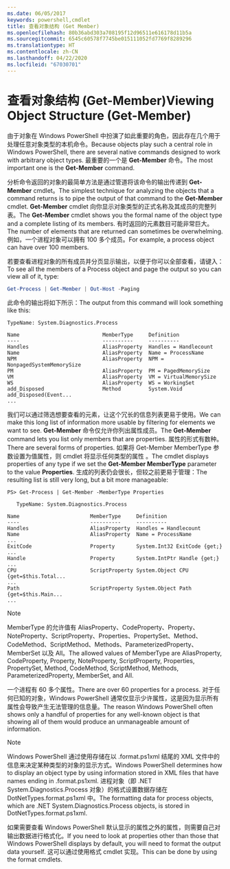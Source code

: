 ```yaml
---
ms.date: 06/05/2017
keywords: powershell,cmdlet
title: 查看对象结构 (Get Member)
ms.openlocfilehash: 80b36abd303a708195f12d96511e616178d11b5a
ms.sourcegitcommit: 6545c60578f7745be015111052fd7769f8289296
ms.translationtype: HT
ms.contentlocale: zh-CN
ms.lasthandoff: 04/22/2020
ms.locfileid: "67030701"
---
```

# <a name="viewing-object-structure-get-member"></a><span data-ttu-id="69732-103">查看对象结构 (Get-Member)</span><span class="sxs-lookup"><span data-stu-id="69732-103">Viewing Object Structure (Get-Member)</span></span>

<span data-ttu-id="69732-104">由于对象在 Windows PowerShell 中扮演了如此重要的角色，因此存在几个用于处理任意对象类型的本机命令。</span><span class="sxs-lookup"><span data-stu-id="69732-104">Because objects play such a central role in Windows PowerShell, there are several native commands designed to work with arbitrary object types.</span></span> <span data-ttu-id="69732-105">最重要的一个是 **Get-Member** 命令。</span><span class="sxs-lookup"><span data-stu-id="69732-105">The most important one is the **Get-Member** command.</span></span>

<span data-ttu-id="69732-106">分析命令返回的对象的最简单方法是通过管道将该命令的输出传递到 **Get-Member** cmdlet。</span><span class="sxs-lookup"><span data-stu-id="69732-106">The simplest technique for analyzing the objects that a command returns is to pipe the output of that command to the **Get-Member** cmdlet.</span></span> <span data-ttu-id="69732-107">**Get-Member** cmdlet 向你显示对象类型的正式名称及其成员的完整列表。</span><span class="sxs-lookup"><span data-stu-id="69732-107">The **Get-Member** cmdlet shows you the formal name of the object type and a complete listing of its members.</span></span> <span data-ttu-id="69732-108">有时返回的元素数目可能非常巨大。</span><span class="sxs-lookup"><span data-stu-id="69732-108">The number of elements that are returned can sometimes be overwhelming.</span></span> <span data-ttu-id="69732-109">例如，一个进程对象可以拥有 100 多个成员。</span><span class="sxs-lookup"><span data-stu-id="69732-109">For example, a process object can have over 100 members.</span></span>

<span data-ttu-id="69732-110">若要查看进程对象的所有成员并分页显示输出，以便于你可以全部查看，请键入：</span><span class="sxs-lookup"><span data-stu-id="69732-110">To see all the members of a Process object and page the output so you can view all of it, type:</span></span>

```powershell
Get-Process | Get-Member | Out-Host -Paging
```

<span data-ttu-id="69732-111">此命令的输出将如下所示：</span><span class="sxs-lookup"><span data-stu-id="69732-111">The output from this command will look something like this:</span></span>

```output
TypeName: System.Diagnostics.Process

Name                           MemberType     Definition
----                           ----------     ----------
Handles                        AliasProperty  Handles = Handlecount
Name                           AliasProperty  Name = ProcessName
NPM                            AliasProperty  NPM = NonpagedSystemMemorySize
PM                             AliasProperty  PM = PagedMemorySize
VM                             AliasProperty  VM = VirtualMemorySize
WS                             AliasProperty  WS = WorkingSet
add_Disposed                   Method         System.Void add_Disposed(Event...
...
```

<span data-ttu-id="69732-112">我们可以通过筛选想要查看的元素，让这个冗长的信息列表更易于使用。</span><span class="sxs-lookup"><span data-stu-id="69732-112">We can make this long list of information more usable by filtering for elements we want to see.</span></span> <span data-ttu-id="69732-113">**Get-Member** 命令仅允许你列出属性成员。</span><span class="sxs-lookup"><span data-stu-id="69732-113">The **Get-Member** command lets you list only members that are properties.</span></span> <span data-ttu-id="69732-114">属性的形式有数种。</span><span class="sxs-lookup"><span data-stu-id="69732-114">There are several forms of properties.</span></span> <span data-ttu-id="69732-115">如果将 Get-Member MemberType 参数设置为值属性，则 cmdlet 将显示任何类型的属性   。</span><span class="sxs-lookup"><span data-stu-id="69732-115">The cmdlet displays properties of any type if we set the **Get-Member MemberType** parameter to the value **Properties**.</span></span> <span data-ttu-id="69732-116">生成的列表仍会很长，但较之前更易于管理：</span><span class="sxs-lookup"><span data-stu-id="69732-116">The resulting list is still very long, but a bit more manageable:</span></span>

```
PS> Get-Process | Get-Member -MemberType Properties

   TypeName: System.Diagnostics.Process

Name                       MemberType     Definition
----                       ----------     ----------
Handles                    AliasProperty  Handles = Handlecount
Name                       AliasProperty  Name = ProcessName
...
ExitCode                   Property       System.Int32 ExitCode {get;}
...
Handle                     Property       System.IntPtr Handle {get;}
...
CPU                        ScriptProperty System.Object CPU {get=$this.Total...
...
Path                       ScriptProperty System.Object Path {get=$this.Main...
...
```

> [!NOTE]
> <span data-ttu-id="69732-117">MemberType 的允许值有 AliasProperty、CodeProperty、Property、NoteProperty、ScriptProperty、Properties、PropertySet、Method、CodeMethod、ScriptMethod、Methods、ParameterizedProperty、MemberSet 以及 All。</span><span class="sxs-lookup"><span data-stu-id="69732-117">The allowed values of MemberType are AliasProperty, CodeProperty, Property, NoteProperty, ScriptProperty, Properties, PropertySet, Method, CodeMethod, ScriptMethod, Methods, ParameterizedProperty, MemberSet, and All.</span></span>

<span data-ttu-id="69732-118">一个进程有 60 多个属性。</span><span class="sxs-lookup"><span data-stu-id="69732-118">There are over 60 properties for a process.</span></span> <span data-ttu-id="69732-119">对于任何已知的对象，Windows PowerShell 通常仅显示少许属性，这是因为显示所有属性会导致产生无法管理的信息量。</span><span class="sxs-lookup"><span data-stu-id="69732-119">The reason Windows PowerShell often shows only a handful of properties for any well-known object is that showing all of them would produce an unmanageable amount of information.</span></span>

> [!NOTE]
> <span data-ttu-id="69732-120">Windows PowerShell 通过使用存储在以 .format.ps1xml 结尾的 XML 文件中的信息来决定某种类型的对象的显示方式。</span><span class="sxs-lookup"><span data-stu-id="69732-120">Windows PowerShell determines how to display an object type by using information stored in XML files that have names ending in .format.ps1xml.</span></span> <span data-ttu-id="69732-121">进程对象（即 .NET System.Diagnostics.Process 对象）的格式设置数据存储在 DotNetTypes.format.ps1xml 中。</span><span class="sxs-lookup"><span data-stu-id="69732-121">The formatting data for process objects, which are .NET System.Diagnostics.Process objects, is stored in DotNetTypes.format.ps1xml.</span></span>

<span data-ttu-id="69732-122">如果需要查看 Windows PowerShell 默认显示的属性之外的属性，则需要自己对输出数据进行格式化。</span><span class="sxs-lookup"><span data-stu-id="69732-122">If you need to look at properties other than those that Windows PowerShell displays by default, you will need to format the output data yourself.</span></span> <span data-ttu-id="69732-123">这可以通过使用格式 cmdlet 实现。</span><span class="sxs-lookup"><span data-stu-id="69732-123">This can be done by using the format cmdlets.</span></span>

